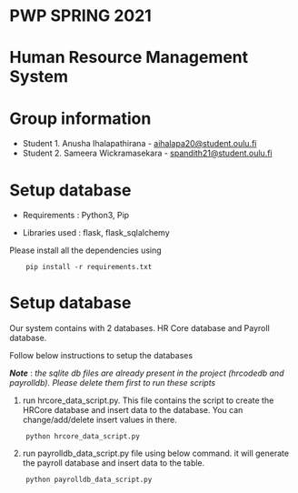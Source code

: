# PWP SPRING 2021
# Human Resource Management System
# Group information

* Student 1. Anusha Ihalapathirana - aihalapa20@student.oulu.fi
* Student 2. Sameera Wickramasekara - spandith21@student.oulu.fi

# Setup database
 - Requirements : Python3, Pip

- Libraries used : flask, flask_sqlalchemy

Please install all the dependencies using
```  
    pip install -r requirements.txt
```
# Setup database

Our system contains with 2 databases. HR Core database and Payroll database.

Follow below instructions to setup the databases

***Note*** : _the sqlite db files are already present in the project (hrcodedb and payrolldb). Please delete them first to run these scripts_


1. run hrcore_data_script.py. This file contains the script to create the HRCore database and insert data to the database. You can change/add/delete insert values in there.

```  
    python hrcore_data_script.py 
```

2. run payrolldb_data_script.py file using below command. it will generate the payroll database and insert data to the table.

```
    python payrolldb_data_script.py
```


